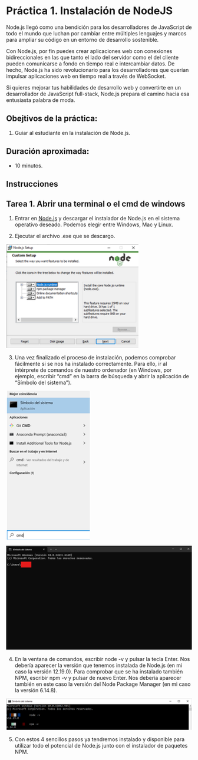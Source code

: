 # Práctica 1. Instalación de NodeJS

Node.js llegó como una bendición para los desarrolladores de JavaScript de todo el mundo que luchan por cambiar entre múltiples lenguajes y marcos para ampliar su código en un entorno de desarrollo sostenible.

Con Node.js, por fin puedes crear aplicaciones web con conexiones bidireccionales en las que tanto el lado del servidor como el del cliente pueden comunicarse a fondo en tiempo real e intercambiar datos. De hecho, Node.js ha sido revolucionario para los desarrolladores que querían impulsar aplicaciones web en tiempo real a través de WebSocket.

Si quieres mejorar tus habilidades de desarrollo web y convertirte en un desarrollador de JavaScript full-stack, Node.js prepara el camino hacia esa entusiasta palabra de moda.

## Obejtivos de la práctica:

1. Guiar al estudiante en la instalación de Node.js.

## Duración aproximada:

- 10 minutos.

## Instrucciones

## Tarea 1. Abrir una terminal o el cmd de windows

1. Entrar en [Node.js](https://nodejs.org/es/download/) y descargar el instalador de Node.js en el sistema operativo deseado. Podemos elegir entre Windows, Mac y Linux.

2. Ejecutar el archivo .exe que se descargo.

![cmd](../../images/Captura%20de%20pantalla%202024-09-22%20170137.png)

3. Una vez finalizado el proceso de instalación, podemos comprobar fácilmente si se nos ha instalado correctamente. Para ello, ir al intérprete de comandos de nuestro ordenador (en Windows, por ejemplo, escribir “cmd” en la barra de búsqueda y abrir la aplicación de “Símbolo del sistema”).

![cmd](../../images/Captura%20de%20pantalla%202024-09-22%20170329.png)


![cmd](../../images/cmd.png)

4. En la ventana de comandos, escribir node -v y pulsar la tecla Enter. Nos debería aparecer la versión que tenemos instalada de Node.js (en mi caso la versión 12.19.0). Para comprobar que se ha instalado también NPM, escribir npm -v y pulsar de nuevo Enter. Nos debería aparecer también en este caso la versión del Node Package Manager (en mi caso la versión 6.14.8).

![cmd](../../images/Captura3.png)

5. Con estos 4 sencillos pasos ya tendremos instalado y disponible para utilizar todo el potencial de Node.js junto con el instalador de paquetes NPM.




